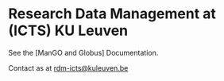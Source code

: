 # Research Data Management at (ICTS) KU Leuven

See the [ManGO and Globus] Documentation.

Contact as at rdm-icts@kuleuven.be

